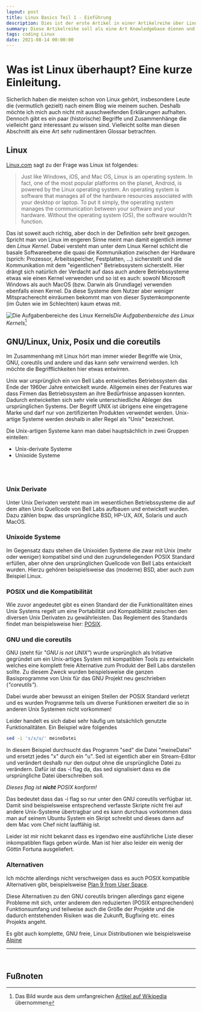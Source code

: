 ```yaml
---
layout: post
title: Linux Basics Teil 1 - Einführung
description: Dies ist der erste Artikel in einer Artikelreihe über Linuxsysteme
summary: Diese Artikelreihe soll als eine Art Knowledgebase dienen und alles rund um Linux bereitstellen, wir werden alles rund um den Aufbau von Linuxsystemen, Tools, Entwicklung bis hin zum Server hardening behandeln. Die Artikel sollen dabei ständig weiterentwickelt werden und unter anderem Cookbook Charakter haben indem sie bspw. im Fall von Linuxtools direkte Anwendungsgebiete aufzeigen. 
tags: coding Linux
date: 2021-08-14 00:00:00
---
```

# Was ist Linux überhaupt? Eine kurze Einleitung.

Sicherlich haben die meisten schon von Linux gehört, insbesondere Leute die (vermutlich gezielt) nach einem Blog wie meinem suchen. Deshalb möchte ich mich auch nicht mit ausschweifenden Erklärungen aufhalten. Dennoch gibt es ein paar (historische) Begriffe und Zusammenhänge die vielleicht ganz interessant zu wissen sind. Vielleicht sollte man diesen Abschnitt als eine Art sehr rudimentären Glossar betrachten.

## Linux

[Linux.com](https://www.linux.com/what-is-linux/) sagt zu der Frage was Linux ist folgendes:

> Just like Windows, iOS, and Mac OS, Linux is an operating system. In fact, one of the most popular platforms on the planet, Android, is powered by the Linux operating system. An operating system is software that manages all of the hardware resources associated with your desktop or laptop. To put it simply, the operating system manages the communication between your software and your hardware. Without the operating system (OS), the software wouldn?t function.

Das ist soweit auch richtig, aber doch in der Definition sehr breit gezogen. Spricht man von Linux im engeren Sinne meint man damit eigentlich immer den _Linux Kernel_. Dabei versteht man unter dem Linux Kernel schlicht die basale Softwareebene die quasi die Kommunikation zwischen der Hardware (sprich: Prozessor, Arbeitsspeicher, Festplatten, ...) sicherstellt und die Kommunikation mit dem "eigentlichen" Betriebssystem sicherstellt. Hier drängt sich natürlich der Verdacht auf dass auch andere Betriebssysteme etwas wie  einen Kernel verwenden und so ist es auch:  sowohl Microsoft Windows als auch MacOS (bzw. Darwin als Grundlage) verwenden ebenfalls einen Kernel. Da diese Systeme dem Nutzer aber weniger Mitspracherecht einräumen bekommt man von dieser Systemkomponente (im Guten wie im Schlechten) kaum etwas mit.

 ![Die Aufgabenbereiche des Linux Kernels](https://upload.wikimedia.org/wikipedia/commons/4/46/Linux_Kernel_Struktur.svg)_Die Aufgabenbereiche des Linux Kernels_[^Kernel]

## GNU/Linux, Unix, Posix und die coreutils

Im Zusammenhang mit Linux hört man immer wieder Begriffe wie Unix, GNU, coreutils und andere und das kann sehr verwirrend werden. Ich möchte die Begrifflichkeiten hier etwas entwirren.

Unix war ursprünglich ein von Bell Labs entwickeltes Betriebssystem das Ende der 1960er Jahre entwickelt wurde. Allgemein eines der Features war dass Firmen das Betriebssystem an ihre Bedürfnisse anpassen konnten. Dadurch entwickelten sich sehr viele unterschiedliche Ableger des ursprünglichen Systems. Der Begriff UNIX ist übrigens eine eingetragene Marke und darf nur von zertifizierten Produkten verwendet werden. Unix-artige Systeme werden deshalb in aller Regel als "Unix" bezeichnet.

Die Unix-artigen Systeme kann man dabei hauptsächlich in zwei Gruppen einteilen:

- Unix-derivate Systeme
- Unixoide Systeme
<br>
<br>

### Unix Derivate

Unter Unix Derivaten versteht man im wesentlichen Betriebssysteme die auf dem alten Unix Quellcode von Bell Labs aufbauen und entwickelt wurden. Dazu zählen bspw. das ursprüngliche BSD, HP-UX, AIX, Solaris und auch MacOS.

### Unixoide Systeme

Im Gegensatz dazu stehen die Unixoiden Systeme die zwar mit Unix (mehr oder weniger) kompatibel sind und den zugrundeliegenden POSIX Standard erfüllen, aber ohne den ursprünglichen Quellcode von Bell Labs entwickelt wurden. Hierzu gehören beispielsweise das (moderne) BSD, aber auch zum Beispiel Linux.

### POSIX und die Kompatibilität

Wie zuvor angedeutet gibt es einen Standard der die Funktionalitäten eines Unix Systems regelt um eine Portabilität und Kompatibilität zwischen den diversen Unix Derivaten zu gewährleisten. Das Reglement des Standards findet man beispielsweise hier: [POSIX](https://pubs.opengroup.org/onlinepubs/9699919799.2018edition/).

### GNU und die coreutils

GNU (steht für _"GNU is not UNIX"_) wurde ursprünglich als Initiative gegründet um ein Unix-artiges System mit kompatiblen Tools zu entwickeln welches eine komplett freie Alternative zum Produkt der Bell Labs darstellen sollte. Zu diesem Zweck wurden beispielsweise die ganzen Basisprogramme von Unix für das GNU Projekt neu geschrieben (_"coreutils"_).

Dabei wurde aber bewusst an einigen Stellen der POSIX Standard verletzt und es wurden Programme teils um diverse Funktionen erweitert die so in anderen Unix Systemen nicht vorkommen!

Leider handelt es sich dabei sehr häufig um tatsächlich genutzte Funktionalitäten. Ein Beispiel wäre folgendes

```Bash
sed -i 's/x/u/' meineDatei
```
In diesem Beispiel durchsucht das Programm "sed" die Datei "meineDatei" und ersetzt jedes "x" durch ein "u". Sed ist eigentlich aber ein Stream-Editor und verändert deshalb nur den output ohne die ursprüngliche Datei zu verändern. Dafür ist das -i flag da, das sed signalisiert dass es die ursprüngliche Datei überschreiben soll.

_Dieses flag ist __nicht__ POSIX konform!_

Das bedeutet dass das -i flag so nur unter den GNU coreutils verfügbar ist. Damit sind beispielsweise entsprechend verfasste Skripte nicht frei auf andere Unix-Systeme übertragbar und es kann durchaus vorkommen dass man auf seinem Ubuntu System ein Skript schreibt und dieses dann auf dem Mac vom Chef nicht lauffähig ist.

Leider ist mir nicht bekannt dass es irgendwo eine ausführliche Liste dieser inkompatiblen flags geben würde. Man ist hier also leider ein wenig der Göttin Fortuna ausgeliefert.

### Alternativen

Ich möchte allerdings nicht verschweigen dass es auch POSIX kompatible Alternativen gibt, beispielsweise [Plan 9 from User Space](https://9fans.github.io/plan9port/).

Diese Alternativen zu den GNU coreutils bringen allerdings ganz eigene Probleme mit sich, unter anderem den reduzierten (POSIX entsprechenden) Funktionsumfang und teilweise auch die Größe der Projekte und die dadurch entstehenden Risiken was die Zukunft, Bugfixing etc. eines Projekts angeht.

Es gibt auch komplette, GNU freie, Linux Distributionen wie beispielsweise [Alpine](https://www.alpinelinux.org/)
<br>
<hr>
<br>

## Fußnoten
[^Kernel]: Das Bild wurde aus dem umfangreichen [Artikel auf Wikipedia](https://de.wikipedia.org/wiki/Linux) übernommen
